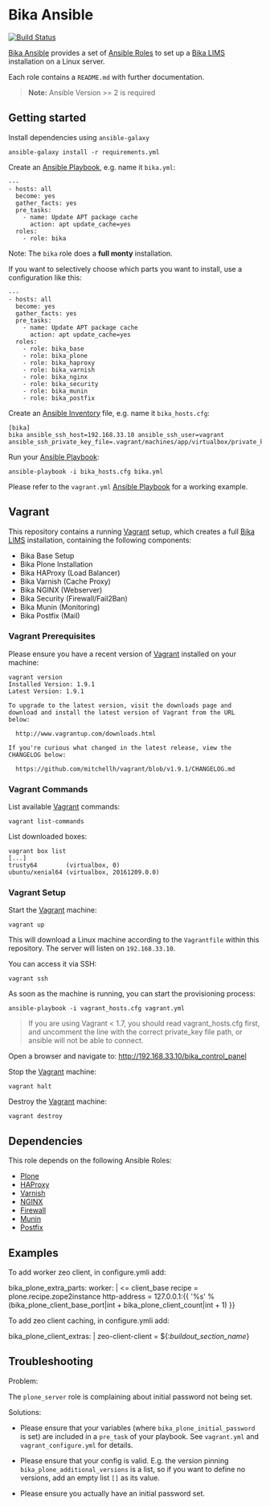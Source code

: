 # Bika Ansible

[![Build Status](https://travis-ci.org/bikalims/bika.ansible.svg?branch=master)](https://travis-ci.org/bikalims/bika.ansible)

[Bika Ansible][6] provides a set of [Ansible Roles][7] to set up a
[Bika LIMS][1] installation on a Linux server.

Each role contains a `README.md` with further documentation.

> **Note:**
> Ansible Version >= 2 is required

## Getting started

Install dependencies using `ansible-galaxy`

    ansible-galaxy install -r requirements.yml

Create an [Ansible Playbook][9], e.g. name it `bika.yml`:

    ---
    - hosts: all
      become: yes
      gather_facts: yes
      pre_tasks:
        - name: Update APT package cache
          action: apt update_cache=yes
      roles:
        - role: bika

Note: The `bika` role does a **full monty** installation.

If you want to selectively choose which parts you want to install, use a configuration like this:

    ---
    - hosts: all
      become: yes
      gather_facts: yes
      pre_tasks:
        - name: Update APT package cache
          action: apt update_cache=yes
      roles:
        - role: bika_base
        - role: bika_plone
        - role: bika_haproxy
        - role: bika_varnish
        - role: bika_nginx
        - role: bika_security
        - role: bika_munin
        - role: bika_postfix

Create an [Ansible Inventory][8] file, e.g. name it `bika_hosts.cfg`:

    [bika]
    bika ansible_ssh_host=192.168.33.10 ansible_ssh_user=vagrant ansible_ssh_private_key_file=.vagrant/machines/app/virtualbox/private_key

Run your [Ansible Playbook][9]:

    ansible-playbook -i bika_hosts.cfg bika.yml

Please refer to the `vagrant.yml` [Ansible Playbook][9] for a working example.


## Vagrant

This repository contains a running [Vagrant][10] setup, which creates a full
[Bika LIMS][1] installation, containing the following components:

- Bika Base Setup
- Bika Plone Installation
- Bika HAProxy (Load Balancer)
- Bika Varnish (Cache Proxy)
- Bika NGINX (Webserver)
- Bika Security (Firewall/Fail2Ban)
- Bika Munin (Monitoring)
- Bika Postfix (Mail)

### Vagrant Prerequisites

Please ensure you have a recent version of [Vagrant][10] installed on your machine:

    vagrant version
    Installed Version: 1.9.1
    Latest Version: 1.9.1

    To upgrade to the latest version, visit the downloads page and
    download and install the latest version of Vagrant from the URL
    below:

      http://www.vagrantup.com/downloads.html

    If you're curious what changed in the latest release, view the
    CHANGELOG below:

      https://github.com/mitchellh/vagrant/blob/v1.9.1/CHANGELOG.md

### Vagrant Commands

List available [Vagrant][10] commands:

    vagrant list-commands

List downloaded boxes:

    vagrant box list
    [...]
    trusty64        (virtualbox, 0)
    ubuntu/xenial64 (virtualbox, 20161209.0.0)


### Vagrant Setup

Start the [Vagrant][10] machine:

    vagrant up

This will download a Linux machine according to the `Vagrantfile` within this
repository. The server will listen on `192.168.33.10`.

You can access it via SSH:

    vagrant ssh

As soon as the machine is running, you can start the provisioning process:

    ansible-playbook -i vagrant_hosts.cfg vagrant.yml

> If you are using Vagrant < 1.7, you should read vagrant_hosts.cfg first,
> and uncomment the line with the correct private_key file path, or ansible
> will not be able to connect.

Open a browser and navigate to: http://192.168.33.10/bika_control_panel

Stop the [Vagrant][10] machine:

    vagrant halt

Destroy the [Vagrant][10] machine:

    vagrant destroy

## Dependencies

This role depends on the following Ansible Roles:

- [Plone](https://galaxy.ansible.com/plone/plone_server)
- [HAProxy](https://galaxy.ansible.com/geerlingguy/haproxy)
- [Varnish](https://galaxy.ansible.com/geerlingguy/varnish)
- [NGINX](https://galaxy.ansible.com/geerlingguy/nginx)
- [Firewall](https://galaxy.ansible.com/HanXHX/firewall)
- [Munin](https://galaxy.ansible.com/geerlingguy/munin)
- [Postfix](https://galaxy.ansible.com/tersmitten/postfix)


## Examples

To add worker zeo client, in configure.ymli add:

bika_plone_extra_parts:
    worker: |
        <= client_base
        recipe = plone.recipe.zope2instance
        http-address = 127.0.0.1:{{ '%s' % (bika_plone_client_base_port|int + bika_plone_client_count|int + 1) }}

To add zeo client caching, in configure.ymli add:

bika_plone_client_extras: |
    zeo-client-client = ${:_buildout_section_name_}


## Troubleshooting

Problem:

The `plone_server` role is complaining about initial password not being set.

Solutions:

- Please ensure that your variables (where `bika_plone_initial_password` is
  set) are included in a `pre_task` of your playbook. See `vagrant.yml` and
  `vagrant_configure.yml` for details.

- Please ensure that your config is valid. E.g. the version pinning
  `bika_plone_additional_versions` is a list, so if you want to define no
  versions, add an empty list `[]` as its value.

- Please ensure you actually have an initial password set.

[1]: https://github.com/bikalabs/bika.lims/wiki "Bika LIMS"
[2]: https://plone.org "Plone"
[3]: https://galaxy.ansible.com "Ansible Galaxy"
[4]: https://github.com/plone/ansible.plone_server "Plone Server Role"
[5]: https://galaxy.ansible.com/plone/plone_server "Plone Server on Galaxy"
[6]: https://github.com/bikalabs/bika.ansible "Bika Ansible"
[7]: https://docs.ansible.com/ansible/playbooks_roles.html "Ansible Roles"
[8]: https://docs.ansible.com/ansible/intro_inventory.html "Ansible Inventory"
[9]: https://docs.ansible.com/ansible/playbooks.html "Ansible Playbooks"
[10]: https://www.vagrantup.com/docs/getting-started/ "Vagrant"
